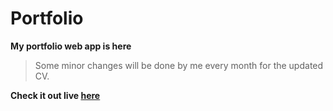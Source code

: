 # Portfolio 
__My portfolio web app is here__  

> Some minor changes will be done by me every month for the updated CV.  

__Check it out live [here](https://portfolio-nitin.netlify.app/)__

